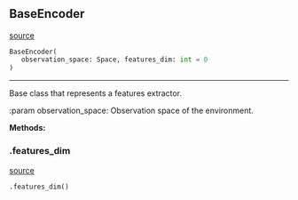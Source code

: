 #


## BaseEncoder
[source](https://github.com/BellmanProject/Hsuanwu/blob/main/hsuanwu/xploit/encoder/base.py/#L6)
```python 
BaseEncoder(
   observation_space: Space, features_dim: int = 0
)
```


---
Base class that represents a features extractor.

:param observation_space: Observation space of the environment.


**Methods:**


### .features_dim
[source](https://github.com/BellmanProject/Hsuanwu/blob/main/hsuanwu/xploit/encoder/base.py/#L20)
```python
.features_dim()
```

